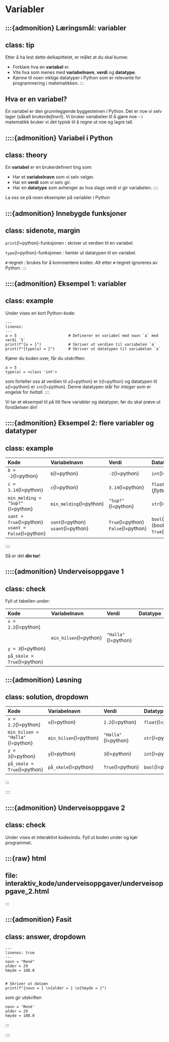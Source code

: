 # Variabler

:::{admonition} Læringsmål: variabler
---
class: tip
---
Etter å ha lest dette delkapittelet, er målet at du skal kunne:
* Forklare hva en **variabel** er.
* Vite hva som menes med **variabelnavn**, **verdi** og **datatype**.
* Kjenne til noen viktige datatyper i Python som er relevante for programmering i matematikken.
:::


## Hva er en variabel? 

En variabel er den grunnleggende byggesteinen i Python. Det er noe vi selv lager (såkalt *brukerdefinert*). Vi bruker variabelen til å gjøre noe - i matematikk bruker vi det typisk til å regne ut noe og lagre tall. 


::::{admonition} Variabel i Python
---
class: theory
---
En **variabel** er en brukerdefinert ting som:
* Har et **variabelnavn** som vi selv velger.
* Har en **verdi** som vi selv gir.
* Har en **datatype** som avhenger av hva slags verdi vi gir variabelen.
::::

La oss se på noen eksempler på variabler i Python


:::{admonition} Innebygde funksjoner
---
class: sidenote, margin
---
`print`{l=python}-funksjonen
: skriver ut verdien til en variabel.

`type`{l=python}-funksjonen
: henter ut datatypen til en variabel.

`#`-tegnet
: brukes for å kommentere koden. Alt etter `#`-tegnet ignoreres av Python.
:::


::::{admonition} Eksempel 1: variabler
---
class: example
---
Under vises en kort Python-kode: 

```{code-block} python
---
linenos: 
---
a = 5                       # Definerer en variabel med navn `a` med verdi `5`
print(f"{a = }")            # Skriver ut verdien til variabelen `a`
print(f"{type(a) = }")      # Skriver ut datatypen til variabelen `a`
```

Kjører du koden over, får du utskriften:

``` console
a = 5
type(a) = <class 'int'>
```
som forteller oss at verdien til `a`{l=python} er `5`{l=python} og datatypen til `a`{l=python} er `int`{l=python}. Denne datatypen står for *integer* som er engelsk for *heltall*.
::::

Vi tar et eksempel til på litt flere variabler og datatyper, før du skal prøve ut forståelsen din! 


::::{admonition} Eksempel 2: flere variabler og datatyper
---
class: example
---
| Kode | Variabelnavn | Verdi | Datatype |
| :--- | :--- | :---| :--- | 
| `b = -2`{l=python}    | `b`{l=python} | `-2`{l=python} | `int`{l=python} (heltall) |
| `c = 3.14`{l=python}  | `c`{l=python} | `3.14`{l=python} | `float`{l=python} <br> (*flyttall* - desimaltall) |
| `min_melding = "Sup?"`{l=python} | `min_melding`{l=python} | `"Sup?"`{l=python} | `str`{l=python} (tekst) |
| `sant = True`{l=python} <br> `usant = False`{l=python} | `sant`{l=python} <br> `usant`{l=python} | `True`{l=python} <br> `False`{l=python} | `bool`{l=python} <br> (boolsk - to muligheter: `True`{l=python}/`False`{l=python}) |
::::

Så er det **din tur**!

::::{admonition} Underveisoppgave 1
---
class: check
---
Fyll ut tabellen under:

| Kode | Variabelnavn | Verdi | Datatype |
| :--- | :--- | :---| :--- |
| `x = 2.2`{l=python} |  |  |  |
|  | `min_hilsen`{l=python} | `"Halla"`{l=python} | |
| `y = 3`{l=python} |  |  |  |
| `på_skole = True`{l=python} | | | |  


:::{admonition} Løsning
---
class: solution, dropdown
---
| Kode | Variabelnavn | Verdi | Datatype |
| :--- | :--- | :---| :--- |
| `x = 2.2`{l=python} | `x`{l=python} | `2.2`{l=python} | `float`{l=python} |
| `min_hilsen = "Halla"`{l=python} | `min_hilsen`{l=python} | `"Halla"`{l=python} | `str`{l=python} |
| `y = 3`{l=python} | `y`{l=python} | `3`{l=python} | `int`{l=python} |
| `på_skole = True`{l=python} | `på_skole`{l=python} | `True`{l=python} | `bool`{l=python} | 
:::

::::

::::{admonition} Underveisoppgave 2
---
class: check
---
Under vises et interaktivt kodevindu. Fyll ut koden under og kjør programmet.

:::{raw} html
---
file: interaktiv_kode/underveisoppgaver/underveisoppgave_2.html
---
:::


:::{admonition} Fasit
---
class: answer, dropdown
---
```{code-block} python
---
linenos: true
---
navn = "René" 
alder = 29
høyde = 180.0


# Skriver ut dataen
print(f"{navn = } \n{alder = } \n{høyde = }")
```
som gir utskriften

```console
navn = 'René' 
alder = 29 
høyde = 180.0
```
:::

::::